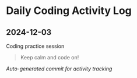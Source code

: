 # Daily Coding Activity Log

## 2024-12-03

Coding practice session

> Keep calm and code on!

*Auto-generated commit for activity tracking*
